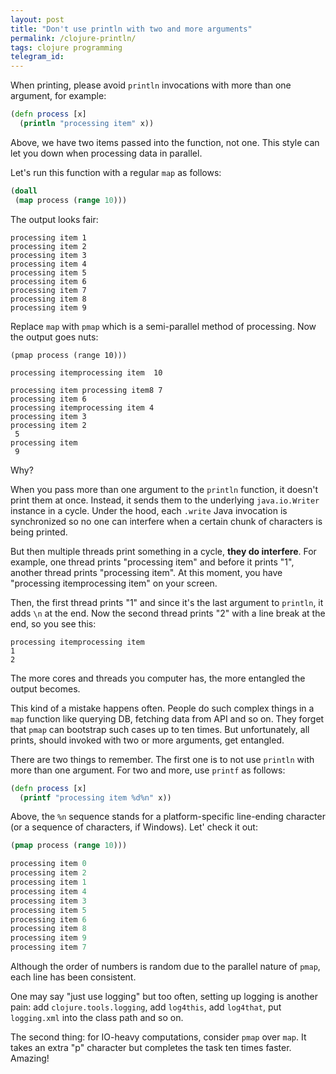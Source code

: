 ```yaml
---
layout: post
title: "Don't use println with two and more arguments"
permalink: /clojure-println/
tags: clojure programming
telegram_id:
---
```


When printing, please avoid `println` invocations with more than one argument,
for example:

~~~clojure
(defn process [x]
  (println "processing item" x))
~~~

Above, we have two items passed into the function, not one. This style can let
you down when processing data in parallel.

Let's run this function with a regular `map` as follows:

~~~clojure
(doall
 (map process (range 10)))
~~~

The output looks fair:

~~~text
processing item 1
processing item 2
processing item 3
processing item 4
processing item 5
processing item 6
processing item 7
processing item 8
processing item 9
~~~

Replace `map` with `pmap` which is a semi-parallel method of processing. Now the
output goes nuts:

~~~clojure(doall
(pmap process (range 10)))

processing itemprocessing item  10

processing item processing item8 7
processing item 6
processing itemprocessing item 4
processing item 3
processing item 2
 5
processing item
 9
~~~

Why?

When you pass more than one argument to the `println` function, it doesn't print
them at once. Instead, it sends them to the underlying `java.io.Writer` instance
in a cycle. Under the hood, each `.write` Java invocation is synchronized so no
one can interfere when a certain chunk of characters is being printed.

But then multiple threads print something in a cycle, **they do interfere**. For
example, one thread prints "processing item" and before it prints "1", another
thread prints "processing item". At this moment, you have "processing
itemprocessing item" on your screen.

Then, the first thread prints "1" and since it's the last argument to `println`,
it adds `\n` at the end. Now the second thread prints "2" with a line break at
the end, so you see this:

~~~text
processing itemprocessing item
1
2
~~~

The more cores and threads you computer has, the more entangled the output
becomes.

This kind of a mistake happens often. People do such complex things in a `map`
function like querying DB, fetching data from API and so on. They forget that
`pmap` can bootstrap such cases up to ten times. But unfortunately, all prints,
should invoked with two or more arguments, get entangled.

There are two things to remember. The first one is to not use `println` with
more than one argument. For two and more, use `printf` as follows:

~~~clojure
(defn process [x]
  (printf "processing item %d%n" x))
~~~

Above, the `%n` sequence stands for a platform-specific line-ending character
(or a sequence of characters, if Windows). Let' check it out:

~~~clojure
(pmap process (range 10)))

processing item 0
processing item 2
processing item 1
processing item 4
processing item 3
processing item 5
processing item 6
processing item 8
processing item 9
processing item 7
~~~

Although the order of numbers is random due to the parallel nature of `pmap`,
each line has been consistent.

One may say "just use logging" but too often, setting up logging is another
pain: add `clojure.tools.logging`, add `log4this`, add `log4that`, put
`logging.xml` into the class path and so on.

The second thing: for IO-heavy computations, consider `pmap` over `map`. It
takes an extra "p" character but completes the task ten times faster. Amazing!
